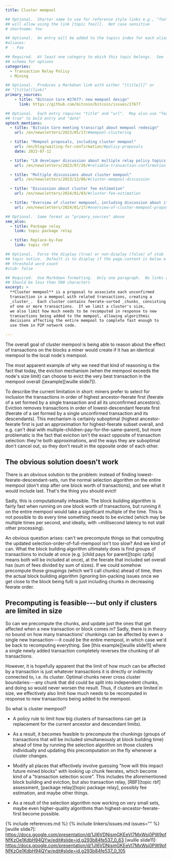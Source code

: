 ```yaml
---
title: Cluster mempool

## Optional.  Shorter name to use for reference style links e.g., "foo"
## will allow using the link [topic foo][].  Not case sensitive
# shortname: foo

## Optional.  An entry will be added to the topics index for each alias
#aliases:
#  - Foo

## Required.  At least one category to which this topic belongs.  See
## schema for options
categories:
  - Transaction Relay Policy
  - Mining

## Optional.  Produces a Markdown link with either "[title][]" or
## "[title](link)"
primary_sources:
    - title: "Bitcoin Core #27677: new mempool design"
      link: https://github.com/bitcoin/bitcoin/issues/27677

## Optional.  Each entry requires "title" and "url".  May also use "feature:
## true" to bold entry and "date"
optech_mentions:
  - title: "Bitcoin Core meeting transcript about mempool redesign"
    url: /en/newsletters/2023/05/17/#mempool-clustering

  - title: "Mempool proposals, including cluster mempool"
    url: /en/blog/waiting-for-confirmation/#policy-proposals
    date: 2023-07-12

  - title: "LN developer discussion about multiple relay policy topics, including cluster mempool"
    url: /en/newsletters/2023/07/26/#reliable-transaction-confirmation

  - title: "Multiple discussions about cluster mempool"
    url: /en/newsletters/2023/12/06/#cluster-mempool-discussion

  - title: "Discussion about cluster fee estimation"
    url: /en/newsletters/2024/01/03/#cluster-fee-estimation

  - title: "Overview of cluster mempoool, including discussion about its effect on CPFP carve-out"
    url: /en/newsletters/2024/01/17/#overview-of-cluster-mempool-proposal

## Optional.  Same format as "primary_sources" above
see_also:
  - title: Package relay
    link: topic package relay

  - title: Replace-by-Fee
    link: topic rbf

## Optional.  Force the display (true) or non-display (false) of stub
## topic notice.  Default is to display if the page.content is below a
## threshold word count
#stub: false

## Required.  Use Markdown formatting.  Only one paragraph.  No links allowed.
## Should be less than 500 characters
excerpt: >
  **Cluster mempool** is a proposal to associate each unconfirmed
  transaction in a mempool with related transactions, creating a
  _cluster_.  Each cluster contains feerate-sorted _chunks_ consisting
  of one or more transactions.  If we limit a cluster's size,
  we also limit how much needs to be recomputed in response to new
  transactions being added to the mempool, allowing algorithmic
  decisions affecting the entire mempool to complete fast enough to
  use them in P2P network code.

---
```

The overall goal of cluster mempool is being able to reason about the
effect of transactions on the blocks a miner would create if it has an
identical mempool to the local node's mempool.

The most apparent example of why we need that kind of
reasoning is the fact that today, the eviction mechanism (when the
mempool exceeds the node's size limit) can choose to evict the very best
transaction in the mempool overall ([example][wuille slide7]).

To describe the current limitation in short: miners prefer to select for inclusion the
transactions in order of highest ancestor-feerate first (feerate of a
set formed by a single transaction and all its unconfirmed ancestors).
Eviction removes transactions in order of lowest-descendant feerate
first (feerate of a set formed by a single unconfirmed transaction and
its descendants). This mechanism is certainly suboptimal (highest
ancestor-feerate first is just an approximation for highest-feerate
subset overall, and e.g. can't deal with
multiple-children-pay-for-the-same-parent), but more problematic is the
fact that eviction isn't the exact opposite of transaction selection: they're both
approximations, and the ways they are suboptimal don't cancel out, so
they don't result in the opposite order of each other.

## The obvious solution doesn't work

There is an obvious solution to the problem: instead of finding
lowest-feerate-descendant-sets, run the normal selection algorithm on the
entire mempool (don't stop after one block worth of transactions), and
see what it would include last. That's the thing you should evict!

Sadly, this is computationally infeasible. The block building algorithm
is fairly fast when running on one block worth of transactions, but
running it on the entire mempool would take a significant multiple of
the time. This is not possible to do every time
something needs to be evicted (which may be multiple times per second,
and ideally, with ~millisecond latency to not stall other processing).

An obvious question arises: can't we precompute things so that computing
the updated selection-order-of-full-mempool isn't too slow? And we kind of
can. What the block building algorithm ultimately does is find groups of
transactions to include at once (e.g. [child pays for parent][topic cpfp] means both
will be included at once), at the feerate that included set overall has
(sum of fees divided by sum of sizes). If we could somehow precompute
those groupings (which we'll call chunks) ahead of time, then the actual
block building algorithm (ignoring bin-packing issues once we get close
to the block being full) is just including chunks in decreasing feerate
order.

## Precomputing is feasible---but only if clusters are limited in size

So can we precompute the chunks, and update just the ones that get
affected when a new transaction or block comes in? Sadly, there is in
theory no bound on how many transactions' chunkings can be affected by
even a single new transaction---it could be the entire mempool, in which
case we'd be back to recomputing everything. See [this example][wuille
slide11] where a single newly added transaction completely reverses the
chunking of all transactions.

However, it is hopefully apparent that the limit of how much can be
affected by a transaction is just whatever transactions it is directly
or indirectly connected to, i.e. its cluster. Optimal chunks never cross
cluster boundaries---any chunk that did could be split into independent
chunks, and doing so would never worsen the result.  Thus, if clusters
are limited in size, we effectively also limit how much needs to be
recomputed in response to new transactions being added to the mempool.

So what is cluster mempool?

- A policy rule to limit how big clusters of transactions can get (a
  replacement for the current ancestor and descendant limits).

- As a result, it becomes feasible to precompute the chunkings (groups
  of transactions that will be included simultaneously at block building
  time) ahead of time by running the selection algorithm on those
  clusters individually and updating this precomputation on the fly
  whenever a cluster changes.

- Modify all places that effectively involve guessing "how will this
  impact future mined blocks" with looking up chunk feerates, which
  become kind of a "transaction selection score". This includes the aforementioned
  block building and eviction, but also transaction relay, [RBF][topic
  rbf] assessment, [package relay][topic package relay], possibly fee
  estimation, and maybe other things.

- As a result of the selection algorithm now working on very small sets,
  maybe even higher-quality algorithms than
  highest-ancestor-feerate-first become possible.

{% include references.md %}
{% include linkers/issues.md issues="" %}
[wuille slide7]: https://docs.google.com/presentation/d/1Jl6VDNismGKEeVI7MxWsi0PW9pfNfKzOe1KdbH94QYw/edit#slide=id.g293b84fe537_0_63
[wuille slide11]: https://docs.google.com/presentation/d/1Jl6VDNismGKEeVI7MxWsi0PW9pfNfKzOe1KdbH94QYw/edit#slide=id.g293b84fe537_0_105
